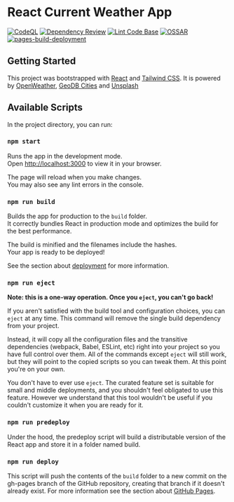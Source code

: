 # React Current Weather App

[![CodeQL](https://github.com/milliorn/Current-Weather/actions/workflows/codeql.yml/badge.svg)](https://github.com/milliorn/Current-Weather/actions/workflows/codeql.yml)
[![Dependency Review](https://github.com/milliorn/Current-Weather/actions/workflows/dependency-review.yml/badge.svg)](https://github.com/milliorn/Current-Weather/actions/workflows/dependency-review.yml)
[![Lint Code Base](https://github.com/milliorn/Current-Weather/actions/workflows/super-linter.yml/badge.svg)](https://github.com/milliorn/Current-Weather/actions/workflows/super-linter.yml)
[![OSSAR](https://github.com/milliorn/Current-Weather/actions/workflows/ossar.yml/badge.svg)](https://github.com/milliorn/Current-Weather/actions/workflows/ossar.yml)
[![pages-build-deployment](https://github.com/milliorn/Current-Weather/actions/workflows/pages/pages-build-deployment/badge.svg)](https://github.com/milliorn/Current-Weather/actions/workflows/pages/pages-build-deployment)

## Getting Started

This project was bootstrapped with [React](https://github.com/facebook/create-react-app) and [Tailwind CSS](https://tailwindcss.com/docs/guides/create-react-app). It is powered by [OpenWeather](https://openweathermap.org/), [GeoDB Cities](https://rapidapi.com/wirefreethought/api/geodb-cities/) and [Unsplash](https://unsplash.com/)

## Available Scripts

In the project directory, you can run:

### `npm start`

Runs the app in the development mode.\
Open [http://localhost:3000](http://localhost:3000) to view it in your browser.

The page will reload when you make changes.\
You may also see any lint errors in the console.

### `npm run build`

Builds the app for production to the `build` folder.\
It correctly bundles React in production mode and optimizes the build for the best performance.

The build is minified and the filenames include the hashes.\
Your app is ready to be deployed!

See the section about [deployment](https://facebook.github.io/create-react-app/docs/deployment) for more information.

### `npm run eject`

**Note: this is a one-way operation. Once you `eject`, you can't go back!**

If you aren't satisfied with the build tool and configuration choices, you can `eject` at any time. This command will remove the single build dependency from your project.

Instead, it will copy all the configuration files and the transitive dependencies (webpack, Babel, ESLint, etc) right into your project so you have full control over them. All of the commands except `eject` will still work, but they will point to the copied scripts so you can tweak them. At this point you're on your own.

You don't have to ever use `eject`. The curated feature set is suitable for small and middle deployments, and you shouldn't feel obligated to use this feature. However we understand that this tool wouldn't be useful if you couldn't customize it when you are ready for it.

### `npm run predeploy`

Under the hood, the predeploy script will build a distributable version of the React app and store it in a folder named build.

### `npm run deploy`

This script will push the contents of the `build` folder to a new commit on the gh-pages branch of the GitHub repository, creating that branch if it doesn't already exist. For more information see the section about [GitHub Pages](https://create-react-app.dev/docs/deployment/#github-pages).

